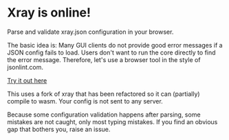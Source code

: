 # Xray is online!

Parse and validate xray.json configuration in your browser.

The basic idea is: Many GUI clients do not provide good error messages if a
JSON config fails to load. Users don't want to run the core directly to find
the error message. Therefore, let's use a browser tool in the style of
jsonlint.com.

[Try it out here](https://mmmray.github.io/xray-online/)

This uses a fork of xray that has been refactored so it can (partially) compile
to wasm. Your config is not sent to any server.

Because some configuration validation happens after parsing, some mistakes are
not caught, only most typing mistakes. If you find an obvious gap that bothers
you, raise an issue.

